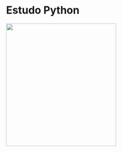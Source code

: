 # Estudo Python

<img src="https://www.4biosacademy.com.br/files/thumbs/block_1952-python-logo-3-350x350.png?v=1633611877" width="300" height="333">
